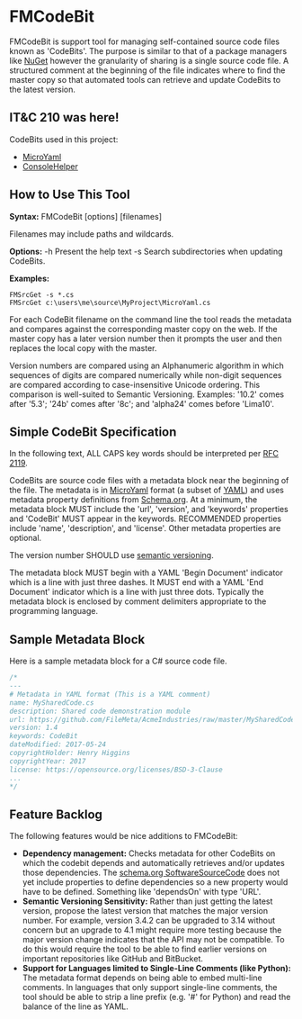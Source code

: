 # FMCodeBit
FMCodeBit is support tool for managing self-contained source code files known as 'CodeBits'. The purpose is similar to that of a package managers like [NuGet](http://www.nuget.org/) however the granularity of sharing is a single source code file. A structured comment at the beginning of the file indicates where to find the master copy so that automated tools can retrieve and update CodeBits to the latest version.

## IT&C 210 was here!

CodeBits used in this project:
- [MicroYaml](https://github.com/FileMeta/MicroYaml)
- [ConsoleHelper](https://github.com/FileMeta/ConsoleHelper)

## How to Use This Tool
**Syntax:**
FMCodeBit [options] [filenames]

Filenames may include paths and wildcards.

**Options:**
-h Present the help text
-s Search subdirectories when updating CodeBits.

**Examples:**
```
FMSrcGet -s *.cs
FMSrcGet c:\users\me\source\MyProject\MicroYaml.cs
```

For each CodeBit filename on the command line the tool reads the metadata and compares against the corresponding master copy on the web. If the master copy has a later version number then it prompts the user and then replaces the local copy with the master.

Version numbers are compared using an Alphanumeric algorithm in which sequences of digits are compared numerically while non-digit sequences are compared according to case-insensitive Unicode ordering. This comparison is well-suited to Semantic Versioning. Examples: '10.2' comes after '5.3'; '24b' comes after '8c'; and 'alpha24' comes before 'Lima10'.

## Simple CodeBit Specification
In the following text, ALL CAPS key words should be interpreted per [RFC 2119](https://tools.ietf.org/html/rfc2119).

CodeBits are source code files with a metadata block near the beginning of the file. The metadata is in [MicroYaml](https://github.com/FileMeta/MicroYaml) format (a subset of [YAML](http://www.yaml.org)) and uses metadata property definitions from [Schema.org](http://schema.org). At a minimum, the metadata block MUST include the 'url', 'version', and 'keywords' properties and 'CodeBit' MUST appear in the keywords. RECOMMENDED properties include 'name', 'description', and 'license'. Other metadata properties are optional.

The version number SHOULD use [semantic versioning](http://semver.org). 

The metadata block MUST begin with a YAML 'Begin Document' indicator which is a line with just three dashes. It MUST end with a YAML 'End Document' indicator which is a line with just three dots. Typically the metadata block is enclosed by comment delimiters appropriate to the programming language.

## Sample Metadata Block
Here is a sample metadata block for a C# source code file.

```cs
/*
---
# Metadata in YAML format (This is a YAML comment)
name: MySharedCode.cs
description: Shared code demonstration module
url: https://github.com/FileMeta/AcmeIndustries/raw/master/MySharedCode.cs
version: 1.4
keywords: CodeBit
dateModified: 2017-05-24
copyrightHolder: Henry Higgins
copyrightYear: 2017
license: https://opensource.org/licenses/BSD-3-Clause
...
*/
```

## Feature Backlog
The following features would be nice additions to FMCodeBit:
* **Dependency management:** Checks metadata for other CodeBits on which the codebit depends and automatically retrieves and/or updates those dependencies. The [schema.org SoftwareSourceCode](https://schema.org/SoftwareSourceCode) does not yet include properties to define dependencies so a new property would have to be defined. Something like 'dependsOn' with type 'URL'.
* **Semantic Versioning Sensitivity:** Rather than just getting the latest version, propose the latest version that matches the major version number. For example, version 3.4.2 can be upgraded to 3.14 without concern but an upgrade to 4.1 might require more testing because the major version change indicates that the API may not be compatible. To do this would require the tool to be able to find earlier versions on important repositories like GitHub and BitBucket.
* **Support for Languages limited to Single-Line Comments (like Python):** The metadata format depends on being able to embed multi-line comments. In languages that only support single-line comments, the tool should be able to strip a line prefix (e.g. '#' for Python) and read the balance of the line as YAML.

